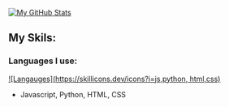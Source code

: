 [![My GitHub Stats](https://github-readme-stats.vercel.app/api?username=trevorhuang1)](https://github.com/anuraghazra/github-readme-stats)
## My Skils:

### Languages I use:
[![Langauges](https://skillicons.dev/icons?i=js,python, html,css)](https://skillicons.dev)
- Javascript, Python, HTML, CSS

<!--
**trevorhuang1/trevorhuang1** is a ✨ _special_ ✨ repository because its `README.md` (this file) appears on your GitHub profile.

Here are some ideas to get you started:

- 🔭 I’m currently working on ...
- 🌱 I’m currently learning ...
- 👯 I’m looking to collaborate on ...
- 🤔 I’m looking for help with ...
- 💬 Ask me about ...
- 📫 How to reach me: ...
- 😄 Pronouns: ...
- ⚡ Fun fact: ...
-->
